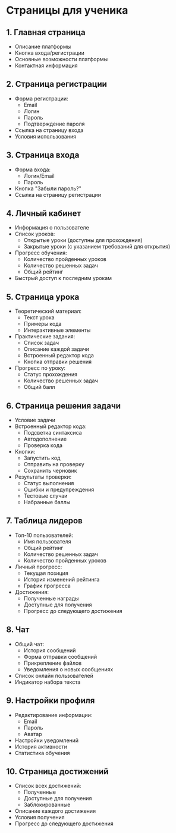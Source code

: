 # Страницы для ученика

## 1. Главная страница
- Описание платформы
- Кнопка входа/регистрации
- Основные возможности платформы
- Контактная информация

## 2. Страница регистрации
- Форма регистрации:
  - Email
  - Логин
  - Пароль
  - Подтверждение пароля
- Ссылка на страницу входа
- Условия использования

## 3. Страница входа
- Форма входа:
  - Логин/Email
  - Пароль
- Кнопка "Забыли пароль?"
- Ссылка на страницу регистрации

## 4. Личный кабинет
- Информация о пользователе
- Список уроков:
  - Открытые уроки (доступны для прохождения)
  - Закрытые уроки (с указанием требований для открытия)
- Прогресс обучения:
  - Количество пройденных уроков
  - Количество решенных задач
  - Общий рейтинг
- Быстрый доступ к последним урокам

## 5. Страница урока
- Теоретический материал:
  - Текст урока
  - Примеры кода
  - Интерактивные элементы
- Практические задания:
  - Список задач
  - Описание каждой задачи
  - Встроенный редактор кода
  - Кнопка отправки решения
- Прогресс по уроку:
  - Статус прохождения
  - Количество решенных задач
  - Общий балл

## 6. Страница решения задачи
- Условие задачи
- Встроенный редактор кода:
  - Подсветка синтаксиса
  - Автодополнение
  - Проверка кода
- Кнопки:
  - Запустить код
  - Отправить на проверку
  - Сохранить черновик
- Результаты проверки:
  - Статус выполнения
  - Ошибки и предупреждения
  - Тестовые случаи
  - Набранные баллы

## 7. Таблица лидеров
- Топ-10 пользователей:
  - Имя пользователя
  - Общий рейтинг
  - Количество решенных задач
  - Количество пройденных уроков
- Личный прогресс:
  - Текущая позиция
  - История изменений рейтинга
  - График прогресса
- Достижения:
  - Полученные награды
  - Доступные для получения
  - Прогресс до следующего достижения

## 8. Чат
- Общий чат:
  - История сообщений
  - Форма отправки сообщений
  - Прикрепление файлов
  - Уведомления о новых сообщениях
- Список онлайн пользователей
- Индикатор набора текста

## 9. Настройки профиля
- Редактирование информации:
  - Email
  - Пароль
  - Аватар
- Настройки уведомлений
- История активности
- Статистика обучения

## 10. Страница достижений
- Список всех достижений:
  - Полученные
  - Доступные для получения
  - Заблокированные
- Описание каждого достижения
- Условия получения
- Прогресс до следующего достижения 